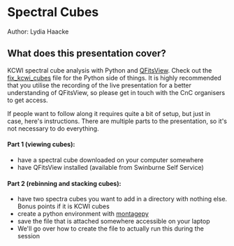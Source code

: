 # Spectral Cubes 
Author: Lydia Haacke

## What does this presentation cover?
KCWI spectral cube analysis with Python and [QFitsView](https://www.mpe.mpg.de/~ott/dpuser/qfitsview.html). Check out the [fix_kcwi_cubes](fix_kcwi_cubes.py) file for the Python side of things. It is highly recommended that you utilise the recording of the live presentation for a better understanding of QFitsView, so please get in touch with the CnC organisers to get access.

If people want to follow along it requires quite a bit of setup, but just in case, here's instructions. There are multiple parts to the presentation, so it's not necessary to do everything.

#### Part 1 (viewing cubes):
- have a spectral cube downloaded on your computer somewhere
- have QFitsView installed (available from Swinburne Self Service)

#### Part 2 (rebinning and stacking cubes):
- have two spectra cubes you want to add in a directory with nothing else. Bonus points if it is KCWI cubes
- create a python environment with [montagepy](https://pypi.org/project/MontagePy/)
- save the file that is attached somewhere accessible on your laptop
- We'll go over how to create the file to actually run this during the session